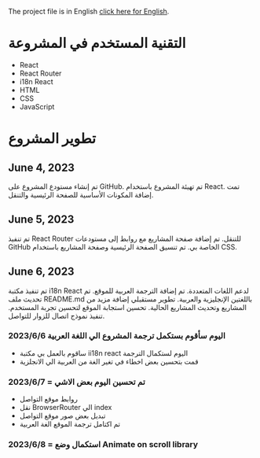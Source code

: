The project file is in English [click here for English](https://github.com/mohamed404eg/portfolioreact).

# التقنية المستخدم في المشروعة

- React
- React Router
- i18n React
- HTML
- CSS
- JavaScript

# تطوير المشروع

## June 4, 2023

تم إنشاء مستودع المشروع على GitHub.
تم تهيئة المشروع باستخدام React.
تمت إضافة المكونات الأساسية للصفحة الرئيسية والتنقل.

## June 5, 2023

تم تنفيذ React Router للتنقل.
تم إضافة صفحة المشاريع مع روابط إلى مستودعات GitHub الخاصة بي.
تم تنسيق الصفحة الرئيسية وصفحة المشاريع باستخدام CSS.

## June 6, 2023

تم تنفيذ مكتبة i18n React لدعم اللغات المتعددة.
تم إضافة الترجمة العربية للموقع.
تم تحديث ملف README.md باللغتين الإنجليزية والعربية.
تطوير مستقبلي
إضافة مزيد من المشاريع وتحديث المشاريع الحالية.
تحسين استجابة الموقع لتحسين تجربة المستخدم.
تنفيذ نموذج اتصال للزوار للتواصل.

### اليوم سأقوم بستكمل ترجمة المشروع الي اللغة العربية 2023/6/6

- ساقوم بالعمل بي مكتبة ii18n react اليوم لستكمال الترجمة
- قمت بتحسين بعض اخطاء في تغير الغة من العربية الي الانجلزية

### 2023/6/7 = تم تحسين اليوم بعض الاشي

- روابط موقع التواصل
- نقل BrowserRouter الي index
- تبديل بعض صور موقع التواصل
- تم اكتامل ترجمة الموقع الغة العربية

### 2023/6/8 = استكمال وضع  Animate on scroll library